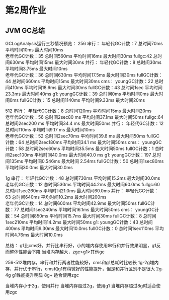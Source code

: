 # 第2周作业


## JVM GC总结
GCLogAnalysis运行三秒情况预览：
256
串行：
年轻代GC计数：7   总时间70ms            平均时间10ms      最大时间10ms   
老年代GC计数：35  总时间560ms           平均时间16ms      最大时间30ms
fullgc:42       总时间630ms           平均时间15ms      最大时间30ms
并行：
年轻代GC计数：8   总时间30ms            平均时间3.75ms    最大时间10ms   
老年代GC计数：36  总时间630ms           平均时间17.5ms    最大时间30ms
fullGC计数：44   总时间660ms           平均时间15ms      最大时间30ms
cms：
youngGC计数：22  总时间410ms           平均时间18.6ms    最大时间30ms
fullGC计数：43   总时间1sec            平均时间23.3ms    最大时间40ms
g1:
youngGC计数：39  总时间0ms             平均时间0ms       最大时间0ms
fullGC计数：15   总时间1140ms          平均时间9.33ms    最大时间20ms

512
串行：
年轻代GC计数：8    总时间120ms          平均时间15ms      最大时间20ms   
老年代GC计数：56   总时间2sec80 ms      平均时间37.1ms    最大时间50ms
fullgc:64        总时间2sec200 ms     平均时间34.4 ms   最大时间50ms
并行：
年轻代GC计数：12   总时间110ms          平均时间9.17 ms   最大时间10ms   
老年代GC计数：52   总时间2sec70ms       平均时间39.8 ms   最大时间50ms
fullGC计数：64    总时间2sec180ms     平均时间34.1 ms    最大时间50ms
cms：
youngGC计数：58   总时间2sec60ms      平均时间35.5ms    最大时间50ms
fullGC计数：1     总时间2sec100ms        平均时间40.0ms    最大时间40.0 ms
g1:
youngGC计数：197  总时间135ms         平均时间0.546ms   最大时间 2.54ms
fullGC计数：50    总时间1sec80ms     平均时间30.0ms    最大时间30.0ms

1g
串行：
年轻代GC计数：48   总时间730ms         平均时间15.2ms    最大时间30.0ms  
老年代GC计数：12   总时间530ms          平均时间44.2ms    最大时间60.0ms
fullgc:60        总时间1sec260ms      平均时间21.0ms    最大时间60.0ms
并行：
年轻代GC计数：63   总时间640ms         平均时间10.2ms    最大时间200ms   
老年代GC计数：14   总时间600ms          平均时间42.9ms    最大时间50ms
fullGC计数：77    总时间1sec240ms      平均时间16.1ms    最大时间50ms
cms：
youngGC计数：54   总时间850ms         平均时间15.7ms     最大时间30ms
fullGC计数：8     总时间1sec210ms     平均时间14.2ms     最大时间50ms
g1:
youngGC计数：43  总时间400ms         平均时间9.30ms      最大时间10.0ms
fullGC计数：0    总时间1sec110ms      平均时间4.76ms      最大时间10.0ms



总结：
g1比cms好，并行比串行好，小的堆内存使用串行和并行效果明显，g1反而整体性能会下降
当堆内存越大，zgc>g1>其他gc

256-512堆内存，串行和并行两者性能较好，cms和g1总耗时比较长
1g-2g堆内存，并行优于串行，cms和g1有稍微好的性能提升，但是和并行区别不是很大
2g-4g g1性能提升明显
8g+ 适合使用zgc

当堆内存小于2g，使用并行
当堆内存超过2g，使用g1
当堆内存超过8g时适合使用zgc
